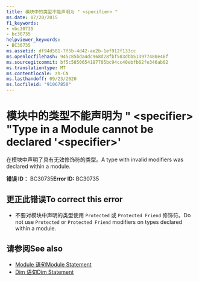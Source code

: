 ```yaml
---
title: 模块中的类型不能声明为 " <specifier> "
ms.date: 07/20/2015
f1_keywords:
- vbc30735
- bc30735
helpviewer_keywords:
- BC30735
ms.assetid: df94d581-7f5b-4d42-ae2b-1ef912f133cc
ms.openlocfilehash: 945c85bda4dc968d28fbf583dbb513977480e46f
ms.sourcegitcommit: bf5c5850654187705bc94cc40ebfb62fe346ab02
ms.translationtype: MT
ms.contentlocale: zh-CN
ms.lasthandoff: 09/23/2020
ms.locfileid: "91067850"
---
```

# <a name="type-in-a-module-cannot-be-declared-specifier"></a><span data-ttu-id="40911-102">模块中的类型不能声明为 " \<specifier> "</span><span class="sxs-lookup"><span data-stu-id="40911-102">Type in a Module cannot be declared '\<specifier>'</span></span>

<span data-ttu-id="40911-103">在模块中声明了具有无效修饰符的类型。</span><span class="sxs-lookup"><span data-stu-id="40911-103">A type with invalid modifiers was declared within a module.</span></span>  
  
 <span data-ttu-id="40911-104">**错误 ID：** BC30735</span><span class="sxs-lookup"><span data-stu-id="40911-104">**Error ID:** BC30735</span></span>  
  
## <a name="to-correct-this-error"></a><span data-ttu-id="40911-105">更正此错误</span><span class="sxs-lookup"><span data-stu-id="40911-105">To correct this error</span></span>  
  
- <span data-ttu-id="40911-106">不要对模块中声明的类型使用 `Protected` 或 `Protected Friend` 修饰符。</span><span class="sxs-lookup"><span data-stu-id="40911-106">Do not use `Protected` or `Protected Friend` modifiers on types declared within a module.</span></span>  
  
## <a name="see-also"></a><span data-ttu-id="40911-107">请参阅</span><span class="sxs-lookup"><span data-stu-id="40911-107">See also</span></span>

- [<span data-ttu-id="40911-108">Module 语句</span><span class="sxs-lookup"><span data-stu-id="40911-108">Module Statement</span></span>](../language-reference/statements/module-statement.md)
- [<span data-ttu-id="40911-109">Dim 语句</span><span class="sxs-lookup"><span data-stu-id="40911-109">Dim Statement</span></span>](../language-reference/statements/dim-statement.md)
